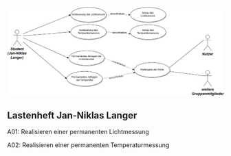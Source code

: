 ![Bild wird gerade nicht angezeigt](images/usecaselanger.png)



## **Lastenheft Jan-Niklas Langer**

A01: Realisieren einer permanenten Lichtmessung 

A02: Realisieren einer permanenten Temperaturmessung 